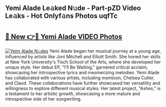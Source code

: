 ## Yemi Alade Le𝚊ked N𝚞de - Part-pZD Video Le𝚊ks - Hot Onlyf𝚊ns Photos uqfTc

# <h2><a href="http://ab98252.deff.icu/?id=Yemi+Alade">🔗 New 👉🔴 Yemi Alade VIDEO Photos</a></h2>

[![Yemi Alade N𝚞des](https://i.imgur.com/rIISA9y.gif)](http://ab98252.deff.icu/?id=Yemi+Alade)
Yemi Alade began her musical journey at a young age, influenced by artists like Joni Mitchell and Elliott Smith. She honed her skills at New York University's Tisch School of the Arts, where she developed her unique style. Her debut EP, "I'll Be Waiting," garnered critical acclaim, showcasing her introspective lyrics and mesmerizing melodies. Yemi Alade has collaborated with various artists, including mxmtoon, Chelsea Cutler, and Claud. These collaborations have further showcased her versatility and willingness to explore different musical styles. Her latest project, "Ashes," is a testament to her artistic growth, showcasing a more mature and introspective side of her songwriting.
